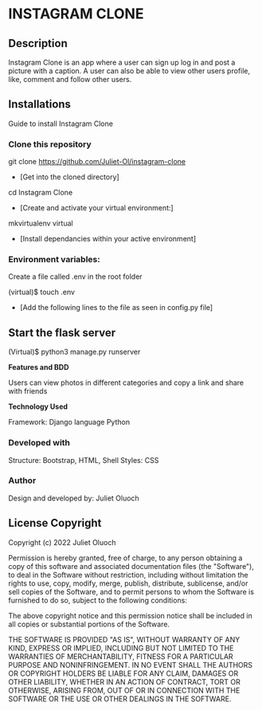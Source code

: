 # INSTAGRAM CLONE


## Description

Instagram Clone is an app where a user can sign up log in and post a picture with a caption. A user can also be able to view other users profile, like, comment and follow other users. 


## Installations

Guide to install Instagram Clone
 
### Clone this repository

 git clone https://github.com/Juliet-Ol/instagram-clone

 - [Get into the cloned directory]

 cd Instagram Clone

 - [Create and activate your virtual environment:]

 mkvirtualenv virtual

 - [Install dependancies within your active environment]

 ### Environment variables:

 Create a file called .env in the root folder

 (virtual)$ touch .env

 - [Add the following lines to the file as seen in config.py file]








## Start the flask server

(Virtual)$ python3 manage.py runserver

**Features and BDD**

Users can view photos in different categories and copy a link and share with friends

**Technology Used**

Framework: Django language Python

### Developed with

Structure: Bootstrap, HTML, Shell
Styles: CSS


### Author

Design and developed by: Juliet Oluoch


## License Copyright

Copyright (c) 2022 Juliet Oluoch

Permission is hereby granted, free of charge, to any person obtaining a copy of this software and associated documentation files (the "Software"), to deal in the Software without restriction, including without limitation the rights to use, copy, modify, merge, publish, distribute, sublicense, and/or sell copies of the Software, and to permit persons to whom the Software is furnished to do so, subject to the following conditions:

The above copyright notice and this permission notice shall be included in all copies or substantial portions of the Software.

THE SOFTWARE IS PROVIDED "AS IS", WITHOUT WARRANTY OF ANY KIND, EXPRESS OR IMPLIED, INCLUDING BUT NOT LIMITED TO THE WARRANTIES OF MERCHANTABILITY, FITNESS FOR A PARTICULAR PURPOSE AND NONINFRINGEMENT. IN NO EVENT SHALL THE AUTHORS OR COPYRIGHT HOLDERS BE LIABLE FOR ANY CLAIM, DAMAGES OR OTHER LIABILITY, WHETHER IN AN ACTION OF CONTRACT, TORT OR OTHERWISE, ARISING FROM, OUT OF OR IN CONNECTION WITH THE SOFTWARE OR THE USE OR OTHER DEALINGS IN THE SOFTWARE.